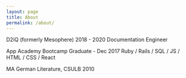 ```yaml
---
layout: page
title: About
permalink: /about/
---
```


D2iQ (formerly Mesophere) 2018 - 2020
Documentation Engineer

App Academy Bootcamp Graduate - Dec 2017
Ruby / Rails / SQL / JS / HTML / CSS / React

MA German Literature, CSULB 2010
